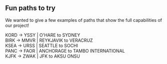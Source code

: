 ## Fun paths to try
We wanted to give a few examples of paths that show the full capabilities of our project!  
  
KORD -> YSSY  | O'HARE to SYDNEY  
BIRK -> MMVR  | REYKJAVIK to VERACRUZ  
KSEA -> URSS  | SEATTLE to SOCHI  
PANC -> FAOR  | ANCHORAGE to TAMBO INTERNATIONAL  
KJFK -> ZWAK  | JFK to AKSU ONSU  
